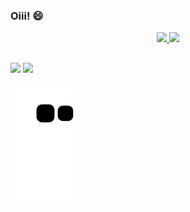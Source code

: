 ### Oiii! 😄

<div align="center">
  <a href="https://github.com/daniellygouveia">
 <img altura="180em" src="https://github-readme-stats.vercel.app/api?username=daniellygouveia&show_icons=true&theme=dracula&include_all_commits=true&count_private=true"/>
 <img altura="180em" src="https://github-readme-stats.vercel.app/api/top-langs/?username=daniellygouveia&layout=compact&langs_count=7&theme=dracula"/>
</div>

##
<div>
  <a href="https://instagram.com/daniellygouveia" target="_blank"><img src="https://img.shields.io/badge/-Instagram-%23E4405F?style=for-the-badge&logo=instagram&logoColor=white" target="_blank"></a>
  <a href="https://www.linkedin.com/in/daniellygouveiadeoliveira-45875016a" target="_blank"><img src="https://img.shields.io/badge/-LinkedIn-%230077B5?style=for-the-badge&logo=linkedin&logoColor=white" target="_blank"></a>   
 
 ​  ![​Snake animation​](https://github.com/daniellygouveia/daniellygouveia/blob/output/github-contribution-grid-snake.svg)
</div>

